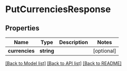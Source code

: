 # PutCurrenciesResponse

## Properties
Name | Type | Description | Notes
------------ | ------------- | ------------- | -------------
**currencies** | **string** |  | [optional] 

[[Back to Model list]](../../README.md#documentation-for-models) [[Back to API list]](../../README.md#documentation-for-api-endpoints) [[Back to README]](../../README.md)

